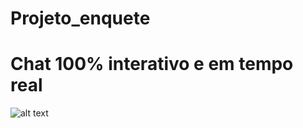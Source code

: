 # Projeto_enquete
# Chat 100% interativo e em tempo real
![alt text](https://imgur.com/F1Vs4p8.png)

